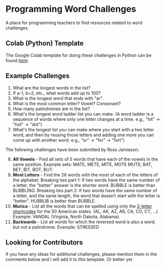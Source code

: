 # Programming Word Challenges

 A place for programming teachers to find resources related to word challenges. 

 ## Colab (Python) Template

 The Google Colab template for doing these challenges in Python can be found [here](https://github.com/pbeens/Programming-Word-Challenges/blob/main/Word_Challenges_Template_(Colab_Python).ipynb).

## Example Challenges

1. What are the longest words in the list?
1. If a-1, b=2, etc., what words add up to 100?
1. What is the longest word that ends with "ar".
1. What is the most common letter? Vowel? Consonant?
1. How many palindromes are in the list?
1. What's the longest word ladder list you can make. (A word ladder is a sequence of words where only one letter changes at a time. e.g., "hit" → "hot" → "dot")
1. What's the longest list you can make where you start with a two letter word, and then by reusing those letters and adding one more you can come up with another word. e.g., "or" → "for" → "fort")

The following challenges have been submitted by Ross Jamieson:

8. **All Vowels** - Find all sets of 5 words that have each of the vowels in the same position. Example sets: MATE, METE, MITE, MOTE MUTE; BAT, BET, BIT, BOT, BUT.
1. **Most Letters** - Find the 26 words with the most of each of the letters of the alphabet. Breaking ties part 1: If two words have the same number of a letter, the "better” answer is the shorter word. BUBBLE is better than BUBBLING. Breaking ties part 2: If two words have the same number of a letter, and the same length, the word that doesn’t start with the letter is “better”. HUBBUB is better than BUBBLE.
1. **Murica** - List all the words that can be spelled using only the [2-letter shortcodes](https://raw.githubusercontent.com/jasonong/List-of-US-States/master/states.csv) for the 50 American states. (AL, AK, AZ, AR, CA, CO, CT, …)
Example: VANDAL (Virginia, North Dakota, Alabama).
1. **Backwards** - List all words for which the reversed word is also a word, but not a palindrome. Example: STRESSED

## Looking for Contributors

If you have any ideas for additional challenges, please mention them in the comments below and I will add it to this template. Or better yet
